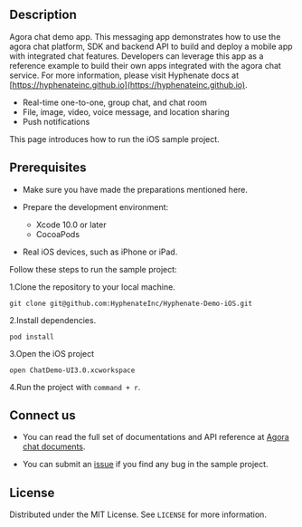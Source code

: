 ## Description
Agora chat demo app. This messaging app demonstrates how to use the agora chat platform, SDK and backend API to build and deploy a mobile app with integrated chat features. Developers can leverage this app as a reference example to build their own apps integrated with the agora chat service. 
For more information, please visit Hyphenate docs at [https://hyphenateinc.github.io](https://hyphenateinc.github.io).

- Real-time one-to-one, group chat, and chat room
- File, image, video, voice message, and location sharing
- Push notifications



This page introduces how to run the iOS sample project.

## Prerequisites 

- Make sure you have made the preparations mentioned here.
- Prepare the development environment:
  - Xcode 10.0 or later
  - CocoaPods

- Real iOS devices, such as iPhone or iPad.

Follow these steps to run the sample project:

1.Clone the repository to your local machine.

```
git clone git@github.com:HyphenateInc/Hyphenate-Demo-iOS.git
```

2.Install dependencies.

```
pod install
```

3.Open the iOS project 

```
open ChatDemo-UI3.0.xcworkspace
```

4.Run the project with `command + r`.

## Connect us

- You can read the full set of documentations and API reference at [Agora chat documents](https://hyphenateinc.github.io/).

- You can submit an [issue](https://github.com/HyphenateInc/Hyphenate-Demo-iOS/issues) if you find any bug in the sample project. 

## License

Distributed under the MIT License. See `LICENSE` for more information.
